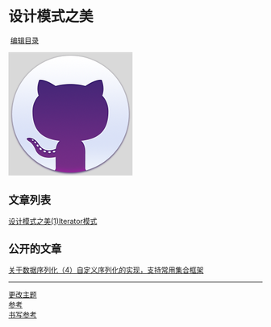# 设计模式之美
  
  [编辑目录](https://github.com/WilliamGai/WilliamGai.github.io/edit/master/README.md)

 ![icon](git.PNG)

## 文章列表

[设计模式之美(1)Iterator模式](https://williamgai.github.io/java/设计模式之美(1)Iterator模式) 
  

## 公开的文章
[关于数据序列化（4）自定义序列化的实现，支持常用集合框架](http://blog.csdn.net/kkgbn/article/details/71213810)

---

[更改主题](https://github.com/WilliamGai/WilliamGai.github.io/settings)  
[参考](https://help.github.com/categories/github-pages-basics/)  
[书写参考](https://guides.github.com/features/mastering-markdown/)  

